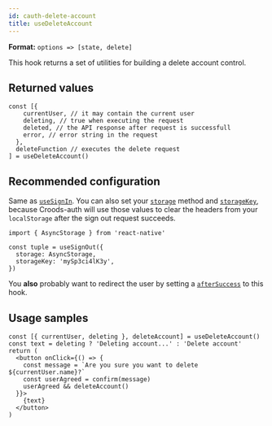 ```yaml
---
id: cauth-delete-account
title: useDeleteAccount
---
```


**Format:** `options => [state, delete]`

This hook returns a set of utilities for building a delete account control.

## Returned values

```
const [{
    currentUser, // it may contain the current user
    deleting, // true when executing the request
    deleted, // the API response after request is successfull
    error, // error string in the request
  },
  deleteFunction // executes the delete request
] = useDeleteAccount()
```

## Recommended configuration

Same as [`useSignIn`](/docs/cauth-sign-in#recommended-configuration). You can also set your [`storage`](/docs/cauth-headers#storage) method and [`storageKey`](/docs/cauth-headers#storagekey), because Croods-auth will use those values to clear the headers from your `localStorage` after the sign out request succeeds.

```
import { AsyncStorage } from 'react-native'

const tuple = useSignOut({
  storage: AsyncStorage,
  storageKey: 'mySp3ci4lK3y',
})
```

You **also** probably want to redirect the user by setting a [`afterSuccess`](/docs/croods-provider-api#aftersuccess) to this hook.

## Usage samples

```
const [{ currentUser, deleting }, deleteAccount] = useDeleteAccount()
const text = deleting ? 'Deleting account...' : 'Delete account'
return (
  <button onClick={() => {
    const message = `Are you sure you want to delete ${currentUser.name}?`
    const userAgreed = confirm(message)
    userAgreed && deleteAccount()
  }}>
    {text}
  </button>
)
```

